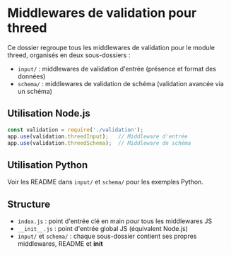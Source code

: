 # Middlewares de validation pour threed

Ce dossier regroupe tous les middlewares de validation pour le module threed, organisés en deux sous-dossiers :

- `input/` : middlewares de validation d'entrée (présence et format des données)
- `schema/` : middlewares de validation de schéma (validation avancée via un schéma)

## Utilisation Node.js

```js
const validation = require('./validation');
app.use(validation.threedInput);   // Middleware d'entrée
app.use(validation.threedSchema);  // Middleware de schéma
```

## Utilisation Python

Voir les README dans `input/` et `schema/` pour les exemples Python.

## Structure

- `index.js` : point d'entrée clé en main pour tous les middlewares JS
- `__init__.js` : point d'entrée global JS (équivalent Node.js)
- `input/` et `schema/` : chaque sous-dossier contient ses propres middlewares, README et __init__
